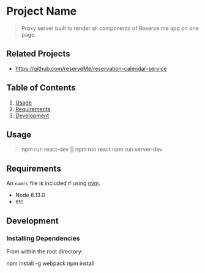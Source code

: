 # Project Name

> Proxy server built to render all components of Reserve.me app on one page.

## Related Projects

  - https://github.com/reserveMe/reservation-calendar-service

## Table of Contents

1. [Usage](#Usage)
1. [Requirements](#requirements)
1. [Development](#development)

## Usage

> npm run react-dev || npm run react
> npm run server-dev

## Requirements

An `nvmrc` file is included if using [nvm](https://github.com/creationix/nvm).

- Node 6.13.0
- etc

## Development

### Installing Dependencies

From within the root directory:

npm install -g webpack
npm install
